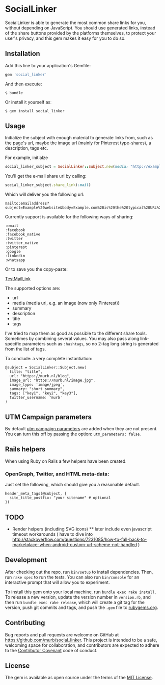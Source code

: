 # SocialLinker

SocialLinker is able to generate the most common share links for you, without depending on JavaScript. You should use generated links, instead of the share buttons provided by the platforms themselves, to protect your user's privacy, and this gem makes it easy for you to do so.

## Installation

Add this line to your application's Gemfile:

```ruby
gem 'social_linker'
```

And then execute:

    $ bundle

Or install it yourself as:

    $ gem install social_linker

## Usage

Initialize the subject with enough material to generate links from, such as the page's url, maybe the image url (mainly for Pinterest type-shares), a description, tags etc.

For example, initialze

```ruby
social_linker_subject = SocialLinker::Subject.new(media: "http://example.com/img.jpg", url: "http://example.com/", title: "Example website", description: "Example.com is the typical URL you would want to use in explanations anyway."
```

You'll get the e-mail share url by calling:

```ruby
social_linker_subject.share_link(:mail)
```

Which will deliver you the following url:

    mailto:emailaddress?subject=Example%20website&body=Example.com%20is%20the%20typical%20URL%20you%20would%20want%20to%20use%20in%20explanations%20anyway.%0A%0Ahttp%3A%2F%2Fexample.com%2F

Currently support is available for the following ways of sharing:

    :email
    :facebook
    :facebook_native
    :twitter
    :twitter_native
    :pinterest
    :google
    :linkedin
    :whatsapp

Or to save you the copy-paste:

[TestMailLink](mailto:emailaddress?subject=Example%20website&body=Example.com%20is%20the%20typical%20URL%20you%20would%20want%20to%20use%20in%20explanations%20anyway.%0A%0Ahttp%3A%2F%2Fexample.com%2F)

The supported options are:

* url
* media (media url, e.g. an image (now only Pinterest))
* summary
* description
* title
* tags

I've tried to map them as good as possible to the different share tools. Sometimes by combining several values. You may also pass along link-specific parameters such as `:hashtags`, so no 2-tag long string is generated from the list of tags.

To conclude: a very complete instantiation:

    @subject = SocialLinker::Subject.new(
      title: "title",
      url: "https://murb.nl/blog",
      image_url: "https://murb.nl/image.jpg",
      image_type: 'image/jpeg',
      summary: "short summary",
      tags: ["key1", "key2", "key3"],
      twitter_username: 'murb'
    )

## UTM Campaign parameters

By default [utm campaign parameters](https://support.google.com/analytics/answer/1033863?hl=en) are added when they are not present. You can turn this off by passing the option: `utm_parameters: false`.

## Rails helpers

When using Ruby on Rails a few helpers have been created.

### OpenGraph, Twitter, and HTML meta-data:

Just set the following, which should give you a reasonable default.

    header_meta_tags(@subject, {
      site_title_postfix: "your sitename" # optional
    })

## TODO

* Render helpers (including SVG icons)
** later include even javascript timeout workarounds ( have to dive into http://stackoverflow.com/questions/7231085/how-to-fall-back-to-marketplace-when-android-custom-url-scheme-not-handled )

## Development

After checking out the repo, run `bin/setup` to install dependencies. Then, run `rake spec` to run the tests. You can also run `bin/console` for an interactive prompt that will allow you to experiment.

To install this gem onto your local machine, run `bundle exec rake install`. To release a new version, update the version number in `version.rb`, and then run `bundle exec rake release`, which will create a git tag for the version, push git commits and tags, and push the `.gem` file to [rubygems.org](https://rubygems.org).

## Contributing

Bug reports and pull requests are welcome on GitHub at https://github.com/murb/social_linker. This project is intended to be a safe, welcoming space for collaboration, and contributors are expected to adhere to the [Contributor Covenant](http://contributor-covenant.org) code of conduct.


## License

The gem is available as open source under the terms of the [MIT License](http://opensource.org/licenses/MIT).

